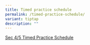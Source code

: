 ```yaml
---
title: Timed practice schedule
permalink: /timed-practice-schedule/
variant: tiptap
description: ""
---
```

<p><a href="/files/Latest Updates/Sec_1_5_Term_3_Timed_Practice_2025__Amended_.pdf" rel="noopener nofollow" target="_blank">Sec 4/5 Timed Practice Schedule</a>
</p>